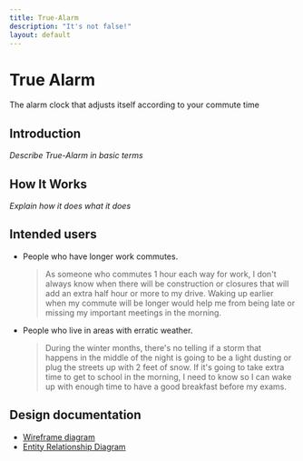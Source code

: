 ```yaml
---
title: True-Alarm
description: "It's not false!"
layout: default
---
```


# True Alarm
The alarm clock that adjusts itself according to your commute time

## Introduction
*Describe True-Alarm in basic terms*

## How It Works
*Explain how it does what it does*

## Intended users

* People who have longer work commutes.

    > As someone who commutes 1 hour each way for work, I don't always know when there will be construction or closures that will add an extra half hour or more to my drive. Waking up earlier when my commute will be longer would help me from being late or missing my important meetings in the morning.

* People who live in areas with erratic weather.

    > During the winter months, there's no telling if a storm that happens in the middle of the night is going to be a light dusting or plug the streets up with 2 feet of snow. If it's going to take extra time to get to school in the morning, I need to know so I can wake up with enough time to have a good breakfast before my exams.

## Design documentation

* [Wireframe diagram](wireframe.md)
* [Entity Relationship Diagram](erd.md)
